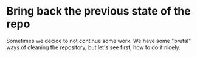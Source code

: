 # Bring back the previous state of the repo

Sometimes we decide to not continue some work. We have some "brutal" ways
of cleaning the repository, but let's see first, how to do it nicely.
